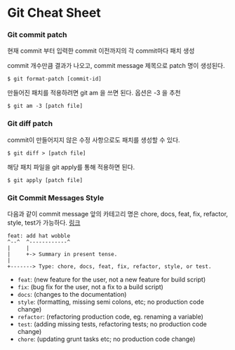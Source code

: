 # Git Cheat Sheet

### Git commit patch

현재 commit 부터 입력한 commit 이전까지의 각 commit마다 패치 생성

commit 개수만큼 결과가 나오고, commit message 제목으로 patch 명이 생성된다.

```shell
$ git format-patch [commit-id]
```

만들어진 패치를 적용하려면 git am 을 쓰면 된다. 옵션은 -3 을 추천

```shell
$ git am -3 [patch file]
```



### Git diff patch

commit이 만들어지지 않은 수정 사항으로도 패치를 생성할 수 있다.

```shell
$ git diff > [patch file]
```

해당 패치 파일을 git apply를 통해 적용하면 된다.

```shell
$ git apply [patch file]
```



### Git Commit Messages Style

다음과 같이 commit message 앞의 카테고리 명은 chore, docs, feat, fix, refactor, style, test가 가능하다. [링크](https://gist.github.com/joshbuchea/6f47e86d2510bce28f8e7f42ae84c716)

```shell
feat: add hat wobble
^--^  ^------------^
|     |
|     +-> Summary in present tense.
|
+-------> Type: chore, docs, feat, fix, refactor, style, or test.
```

- `feat`: (new feature for the user, not a new feature for build script)
- `fix`: (bug fix for the user, not a fix to a build script)
- `docs`: (changes to the documentation)
- `style`: (formatting, missing semi colons, etc; no production code change)
- `refactor`: (refactoring production code, eg. renaming a variable)
- `test`: (adding missing tests, refactoring tests; no production code change)
- `chore`: (updating grunt tasks etc; no production code change)

